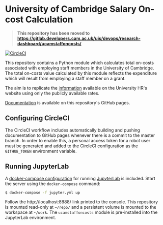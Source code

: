 # University of Cambridge Salary On-cost Calculation

> **This repository has been moved to https://gitlab.developers.cam.ac.uk/uis/devops/research-dashboard/ucamstaffoncosts/**

[![CircleCI](https://circleci.com/gh/uisautomation/pidash-ucamstaffoncosts.svg?style=svg)](https://circleci.com/gh/uisautomation/pidash-ucamstaffoncosts)

This repository contains a Python module which calculates total on-costs
associated with employing staff members in the University of Cambridge. The
total on-costs value calculated by this module reflects the expenditure which
will result from employing a staff member on a grant.

The aim is to replicate the
[information](https://www.hr.admin.cam.ac.uk/Salaries/242) available on the
University HR's website using only the publicly available rates.

[Documentation](https://uisautomation.github.io/pidash-ucamstaffoncosts/) is
available on this repository's GitHub pages.

## Configuring CircleCI

The CircleCI workflow includes automatically building and pushing documentation
to GitHub pages whenever there is a commit to the master branch. In order to
enable this, a personal access token for a robot user must be generated and
added to the CircleCI configuration as the ``GITHUB_TOKEN`` environment
variable.

## Running JupyterLab

A [docker-compose configuration](jupyter.yml) for running
[JupyterLab](http://jupyterlab.readthedocs.io/en/stable/index.html) is included.
Start the server using the ``docker-compose`` command:

```bash
$ docker-compose -f jupyter.yml up
```

Follow the http://localhost:8888/ link printed to the console. This repository
is mounted read-only at ``~/repo/`` and a persistent volume is mounted to the
workspace at ``~/work``. The ``ucamstaffoncosts`` module is pre-installed into
the JupyterLab environment.
